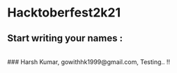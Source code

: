 # Hacktoberfest2k21
## Start writing your names :
<br>
### Harsh Kumar, gowithhk1999@gmail.com, Testing.. !!

